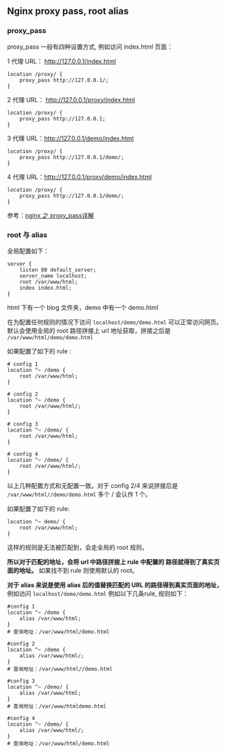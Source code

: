 ## Nginx proxy pass, root alias

### proxy_pass
proxy_pass 一般有四种设置方式, 例如访问 index.html 页面：

1 代理 URL： http://127.0.0.1/index.html
```nginx
location /proxy/ {
    proxy_pass http://127.0.0.1/;
}
```

2 代理 URL： http://127.0.0.1/proxy/index.html
```nginx
location /proxy/ {
    proxy_pass http://127.0.0.1;
}
```
3 代理 URL：http://127.0.0.1/demo/index.html
```nginx
location /proxy/ {
    proxy_pass http://127.0.0.1/demo/;
}
```

4 代理 URL：http://127.0.0.1/proxy/demo/index.html
```nginx
location /proxy/ {
    proxy_pass http://127.0.0.1/demo/;
}
```

参考：[nginx 之 proxy_pass详解](https://blog.csdn.net/zhongzh86/article/details/70173174)

### root 与 alias
全局配置如下：
```nginx
server {
    listen 80 default_server;
    server_name localhost;
    root /var/www/html;
    index index.html;
}

```
html 下有一个 blog 文件夹，demo 中有一个 demo.html

在为配置任何规则的情况下访问 `localhost/demo/demo.html` 可以正常访问网页。
默认会使用全局的 root 路径拼接上 url 地址获取，拼接之后是 `/var/www/html/demo/demo.html`

如果配置了如下的 rule :
```nginx
# config 1
location ^~ /demo {
    root /var/www/html;
}

# config 2
location ^~ /demo {
    root /var/www/html/;
}

# config 3
location ^~ /demo/ {
    root /var/www/html;
}

# config 4
location ^~ /demo/ {
    root /var/www/html/;
}

```
以上几种配置方式和无配置一致。对于 config 2/4 来说拼接后是 `/var/www/html//demo/demo.html` 多个 / 会认作 1 个。

如果配置了如下的 rule:
```nginx
location ^~ demo/ {
    root /var/www/html;
}
```
这样的规则是无法被匹配到，会走全局的 root 规则。

**所以对于匹配的地址，会将 url 中路径拼接上 rule 中配置的 路径就得到了真实页面的地址。** 如果找不到 rule 则使用默认的 root。

**对于 alias 来说是使用 alias 后的值替换匹配的 URL 的路径得到真实页面的地址，** 例如访问 `localhost/demo/demo.html`
例如以下几条rule, 规则如下：
```nginx
#config 1
location ^~ /demo {
    alias /var/www/html;
}
# 查询地址：/var/www/html/demo.html

#config 2
location ^~ /demo {
    alias /var/www/html/;
}
# 查询地址：/var/www/html//demo.html

#config 3
location ^~ /demo/ {
    alias /var/www/html;
}
# 查询地址：/var/www/htmldemo.html

#config 4
location ^~ /demo/ {
    alias /var/www/html/;
}
# 查询地址：/var/www/html/demo.html
```